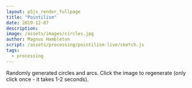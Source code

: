 ```yaml
---
layout: p5js_render_fullpage
title: "Pointilism"
date: 2019-12-07
description: 
image: /assets/images/circles.jpg
author: Magnus Hambleton
script: /assets/processing/pointilism-live/sketch.js
tags: 
  - processing
---
```

Randomly generated circles and arcs. Click the image to regenerate (only click once - it takes 1-2 seconds).

